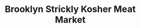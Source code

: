 ---
title: "Brooklyn Strickly Kosher Meat Market"
url: /brooklyn/brooklyn-strickly-kosher-meat-market/
shop: butcher
---